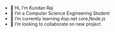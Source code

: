 - 👋 Hi, I’m Kundan Raj
- 👀 I’m a Computer Science Engineering Student
- 🌱 I’m currently learning Asp.net core,Node.js
- 💞️ I’m looking to collaborate on new project

<!---
Kundan1406/Kundan1406 is a ✨ special ✨ repository because its `README.md` (this file) appears on your GitHub profile.
You can click the Preview link to take a look at your changes.
--->
